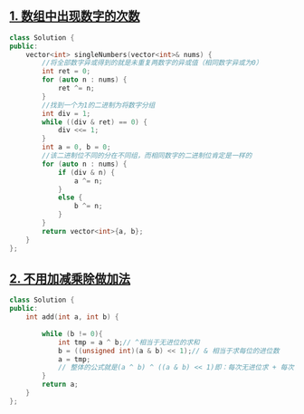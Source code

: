 ## [1. 数组中出现数字的次数](https://leetcode.cn/problems/shu-zu-zhong-shu-zi-chu-xian-de-ci-shu-lcof/)
```c++
class Solution {
public:
    vector<int> singleNumbers(vector<int>& nums) {
        //将全部数字异或得到的就是未重复两数字的异或值（相同数字异或为0）
        int ret = 0;
        for (auto n : nums) {
            ret ^= n;
        }
        //找到一个为1的二进制为将数字分组
        int div = 1;
        while ((div & ret) == 0) {
            div <<= 1;
        }
        int a = 0, b = 0;
        //该二进制位不同的分在不同组，而相同数字的二进制位肯定是一样的
        for (auto n : nums) {
            if (div & n) {
                a ^= n;
            }
            else {
                b ^= n;
            }
        }
        return vector<int>{a, b};
    }
};
```

## [2. 不用加减乘除做加法](https://leetcode.cn/problems/bu-yong-jia-jian-cheng-chu-zuo-jia-fa-lcof/)
```cpp
class Solution {
public:
    int add(int a, int b) {
        
        while (b != 0){
            int tmp = a ^ b;// ^相当于无进位的求和
            b = ((unsigned int)(a & b) << 1);// & 相当于求每位的进位数
            a = tmp;
            // 整体的公式就是(a ^ b) ^ ((a & b) << 1)即：每次无进位求 + 每次得到的进位数
        }
        return a;
    }
};
```